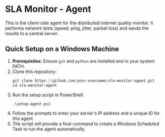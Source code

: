 # SLA Monitor - Agent

This is the client-side agent for the distributed internet quality monitor. It performs network tests (speed, ping, jitter, packet loss) and sends the results to a central server.

## Quick Setup on a Windows Machine

1.  **Prerequisites:** Ensure `git` and `python` are installed and in your system PATH.
2.  Clone this repository:
    ```powershell
    git clone https://github.com/your-username/sla-monitor-agent.git
    cd sla-monitor-agent
    ```
3.  Run the setup script in PowerShell:
    ```powershell
    .\setup-agent.ps1
    ```
4.  Follow the prompts to enter your server's IP address and a unique ID for this agent.
5.  The script will provide a final command to create a Windows Scheduled Task to run the agent automatically.